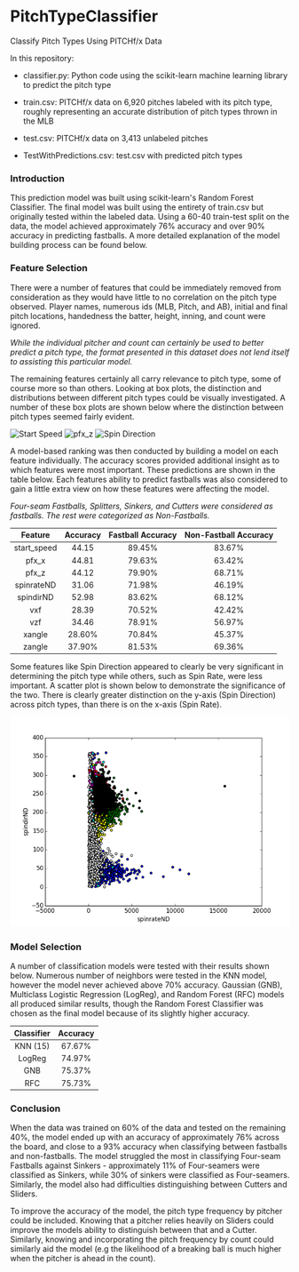 # PitchTypeClassifier
Classify Pitch Types Using PITCHf/x Data

In this repository:

* classifier.py: Python code using the scikit-learn machine learning library to predict the pitch type

* train.csv: PITCHf/x data on 6,920 pitches labeled with its pitch type, roughly representing an accurate distribution of pitch types thrown in the MLB  

* test.csv: PITCHf/x data on 3,413 unlabeled pitches

* TestWithPredictions.csv: test.csv with predicted pitch types

### Introduction
This prediction model was built using scikit-learn's Random Forest Classifier. The final model was built using the entirety of train.csv but originally tested within the labeled data. Using a 60-40 train-test split on the data, the model achieved approximately 76% accuracy and over 90% accuracy in predicting fastballs. A more detailed explanation of the model building process can be found below.

### Feature Selection
There were a number of features that could be immediately removed from consideration as they would have little to no correlation on the pitch type observed. Player names, numerous ids (MLB, Pitch, and AB), initial and final pitch locations, handedness the batter, height, inning, and count were ignored.

*While the individual pitcher and count can certainly be used to better predict a pitch type, the format presented in this dataset does not lend itself to assisting this particular model.*

The remaining features certainly all carry relevance to pitch type, some of course more so than others. Looking at box plots, the distinction and distributions between different pitch types could be visually investigated. A number of these box plots are shown below where the distinction between pitch types seemed fairly evident.

![Start Speed](BoxPlots/ratevdir.png)
![pfx_z](BoxPlots/ratevdir.png)
![Spin Direction](BoxPlots/ratevdir.png)


A model-based ranking was then conducted by building a model on each feature individually. The accuracy scores provided additional insight as to which features were most important. These predictions are shown in the table below. Each features ability to predict fastballs was also considered to gain a little extra view on how these features were affecting the model.

*Four-seam Fastballs, Splitters, Sinkers, and Cutters were considered as fastballs. The rest were categorized as Non-Fastballs.*

|  Feature    | Accuracy    | Fastball Accuracy | Non-Fastball Accuracy |
| :---------: | :--------:  | :---------------: | :-------------------: |
| start_speed | 44.15       | 89.45%            | 83.67%                |
| pfx_x       | 44.81       | 79.63%            | 63.42%                |
| pfx_z       | 44.12       | 79.90%            | 68.71%                |
| spinrateND  | 31.06       | 71.98%            | 46.19%                |
| spindirND   | 52.98       | 83.62%            | 68.12%                |
| vxf         | 28.39       | 70.52%            | 42.42%                |
| vzf         | 34.46       | 78.91%            | 56.97%                |
| xangle      | 28.60%      | 70.84%            | 45.37%                |
| zangle      | 37.90%      | 81.53%            | 69.36%                |

Some features like Spin Direction appeared to clearly be very significant in determining the pitch type while others, such as Spin Rate, were less important. A scatter plot is shown below to demonstrate the significance of the two. There is clearly greater distinction on the y-axis (Spin Direction) across pitch types, than there is on the x-axis (Spin Rate).

![Spin Rate, Spin Direction](ScatterPlots/ratevdir.png)

### Model Selection
A number of classification models were tested with their results shown below. Numerous number of neighbors were tested in the KNN model, however the model never achieved above 70% accuracy. Gaussian (GNB), Multiclass Logistic Regression (LogReg), and Random Forest (RFC) models all produced similar results, though the Random Forest Classifier was chosen as the final model because of its slightly higher accuracy.  

| Classifier | Accuracy |
| :--------: | :------: |
| KNN (15)   | 67.67%   |
| LogReg     | 74.97%   |
| GNB        | 75.37%   |
| RFC        | 75.73%   |


### Conclusion
When the data was trained on 60% of the data and tested on the remaining 40%, the model ended up with an accuracy of approximately 76% across the board, and close to a 93% accuracy when classifying between fastballs and non-fastballs. The model struggled the most in classifying Four-seam Fastballs against Sinkers - approximately 11% of Four-seamers were classified as Sinkers, while 30% of sinkers were classified as Four-seamers. Similarly, the model also had difficulties distinguishing between Cutters and Sliders.

To improve the accuracy of the model, the pitch type frequency by pitcher could be included. Knowing that a pitcher relies heavily on Sliders could improve the models ability to distinguish between that and a Cutter. Similarly, knowing and incorporating the pitch frequency by count could similarly aid the model (e.g the likelihood of a breaking ball is much higher when the pitcher is ahead in the count).
